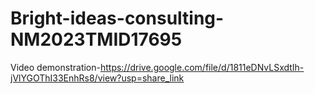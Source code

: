# Bright-ideas-consulting-NM2023TMID17695

Video demonstration-https://drive.google.com/file/d/1811eDNvLSxdtIh-jVlYGOThI33EnhRs8/view?usp=share_link
